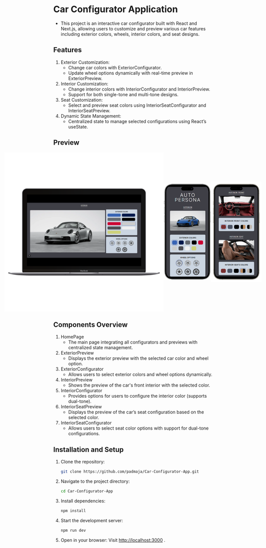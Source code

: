 # Car Configurator Application

- This project is an interactive car configurator built with React and Next.js, allowing users to customize and preview various car features including exterior colors, wheels, interior colors, and seat designs.

## Features

1. Exterior Customization:
   - Change car colors with ExteriorConfigurator.
   - Update wheel options dynamically with real-time preview in ExteriorPreview.
2. Interior Customization:
   - Change interior colors with InteriorConfigurator and InteriorPreview.
   - Support for both single-tone and multi-tone designs.
3. Seat Customization:
   - Select and preview seat colors using InteriorSeatConfigurator and InteriorSeatPreview.
4. Dynamic State Management:
   - Centralized state to manage selected configurations using React’s useState.

## Preview

<div style="display: flex; justify-content: center; align-items: center; flex-direction:row;">
    <img src="public/assets/preview/exteriorfront.png" alt="laptop Image" style="width: 550px; height: auto;">
    <img src="public/assets/preview/mobileexterior.png" alt="monile Image" style="width: 150px; height: auto;">
    <img src="public/assets/preview/mobileinterior.png" alt="mobile Image" style="width: 160px; height: auto;">
</div>



## Components Overview

1. HomePage
   - The main page integrating all configurators and previews with centralized state management.
2. ExteriorPreview
   - Displays the exterior preview with the selected car color and wheel option.
3. ExteriorConfigurator
   - Allows users to select exterior colors and wheel options dynamically.
4. InteriorPreview
   - Shows the preview of the car's front interior with the selected color.
5. InteriorConfigurator
   - Provides options for users to configure the interior color (supports dual-tone).
6. InteriorSeatPreview
   - Displays the preview of the car’s seat configuration based on the selected color.
7. InteriorSeatConfigurator
   - Allows users to select seat color options with support for dual-tone configurations.

## Installation and Setup

1. Clone the repository:
   ```bash
   git clone https://github.com/padmaja/Car-Configurator-App.git
   ```
2. Navigate to the project directory:
   ```bash
   cd Car-Configurator-App
   ```
3. Install dependencies:
   ```bash
   npm install
   ```
4. Start the development server:
   ```bash
   npm run dev
   ```
5. Open in your browser: Visit [http://localhost:3000](http://localhost:3000) .
